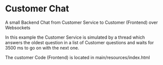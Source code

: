 # Customer Chat

A small Backend Chat from Customer Service to Customer (Frontend) over Websockets

In this example the Customer Service is simulated by a thread which answers the oldest question in a list of Customer questions and waits for 3500 ms to go on with the next one. 

The customer Code (Frontend) is located in main/resources/index.html
